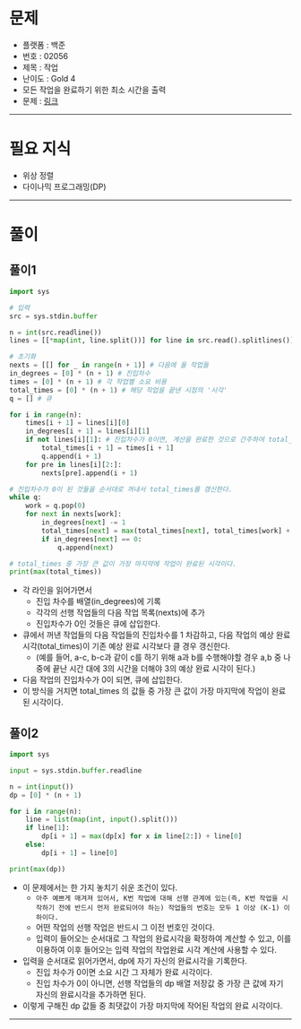 # 문제
- 플랫폼 : 백준
- 번호 : 02056
- 제목 : 작업
- 난이도 : Gold 4
- 모든 작업을 완료하기 위한 최소 시간을 출력
- 문제 : <a href="https://www.acmicpc.net/problem/2056" target="_blank">링크</a>

---

# 필요 지식
- 위상 정렬
- 다이나믹 프로그래밍(DP)

---

# 풀이
## 풀이1
```python
import sys

# 입력
src = sys.stdin.buffer

n = int(src.readline())
lines = [[*map(int, line.split())] for line in src.read().splitlines()]

# 초기화
nexts = [[] for _ in range(n + 1)] # 다음에 올 작업들
in_degrees = [0] * (n + 1) # 진입차수
times = [0] * (n + 1) # 각 작업별 소요 비용
total_times = [0] * (n + 1) # 해당 작업을 끝낸 시점의 '시각'
q = [] # 큐

for i in range(n):
    times[i + 1] = lines[i][0]
    in_degrees[i + 1] = lines[i][1]
    if not lines[i][1]: # 진입차수가 0이면, 계산을 완료한 것으로 간주하여 total_times를 갱신시키고 큐에 삽입한다.
        total_times[i + 1] = times[i + 1]
        q.append(i + 1)
    for pre in lines[i][2:]:
        nexts[pre].append(i + 1)

# 진입차수가 0이 된 것들을 순서대로 꺼내서 total_times를 갱신한다.
while q:
    work = q.pop(0)
    for next in nexts[work]:
        in_degrees[next] -= 1
        total_times[next] = max(total_times[next], total_times[work] + times[next])
        if in_degrees[next] == 0:
            q.append(next)

# total_times 중 가장 큰 값이 가장 마지막에 작업이 완료된 시각이다.
print(max(total_times))
```
- 각 라인을 읽어가면서
  - 진입 차수를 배열(in_degrees)에 기록
  - 각각의 선행 작업들의 다음 작업 목록(nexts)에 추가
  - 진입차수가 0인 것들은 큐에 삽입한다.
- 큐에서 꺼낸 작업들의 다음 작업들의 진입차수를 1 차감하고, 다음 작업의 예상 완료시각(total_times)이 기존 예상 완료 시각보다 클 경우 갱신한다.
  - (예를 들어, a-c, b-c과 같이 c를 하기 위해 a과 b를 수행해야할 경우 a,b 중 나중에 끝난 시간 대에 3의 시간을 더해야 3의 예상 완료 시각이 된다.)
- 다음 작업의 진입차수가 0이 되면, 큐에 삽입한다.
- 이 방식을 거치면 total_times 의 값들 중 가장 큰 값이 가장 마지막에 작업이 완료된 시각이다.

## 풀이2
```python
import sys

input = sys.stdin.buffer.readline

n = int(input())
dp = [0] * (n + 1)

for i in range(n):
    line = list(map(int, input().split()))
    if line[1]:
        dp[i + 1] = max(dp[x] for x in line[2:]) + line[0]
    else:
        dp[i + 1] = line[0]

print(max(dp))
```
- 이 문제에서는 한 가지 놓치기 쉬운 조건이 있다.
  - `아주 예쁘게 매겨져 있어서, K번 작업에 대해 선행 관계에 있는(즉, K번 작업을 시작하기 전에 반드시 먼저 완료되어야 하는)
  작업들의 번호는 모두 1 이상 (K-1) 이하이다.`
  - 어떤 작업의 선행 작업은 반드시 그 이전 번호인 것이다.
  - 입력이 들어오는 순서대로 그 작업의 완료시각을 확정하여 계산할 수 있고, 이를 이용하여 이후 들어오는 입력 작업의
  작업완료 시각 계산에 사용할 수 있다.
- 입력을 순서대로 읽어가면서, dp에 자기 자신의 완료시각을 기록한다.
  - 진입 차수가 0이면 소요 시간 그 자체가 완료 시각이다.
  - 진입 차수가 0이 아니면, 선행 작업들의 dp 배열 저장값 중 가장 큰 값에 자기 자신의 완료시각을 추가하면 된다.
- 이렇게 구해진 dp 값들 중 최댓값이 가장 마지막에 작어된 작업의 완료 시각이다.

---
